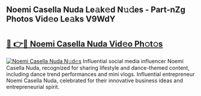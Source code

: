 ## Noemi Casella Nuda Le𝚊k𝚎d N𝚞𝚍es - Part-nZg Photos Vid𝚎o Le𝚊ks V9WdY

# <h2><a href="http://fbd5qt.evod.top/?m=Noemi+Casella+Nuda">🔗 👉🔴 Noemi Casella Nuda Vid𝚎o Ph𝚘t𝚘s</a></h2>

[![Noemi Casella Nuda N𝚞d𝚎s](https://i.imgur.com/8V9OHl7.gif)](http://fbd5qt.evod.top/?m=Noemi+Casella+Nuda)
Influential social media influencer Noemi Casella Nuda, recognized for sharing lifestyle and dance-themed content, including dance trend performances and mini vlogs. Influential entrepreneur Noemi Casella Nuda, celebrated for their innovative business ideas and entrepreneurial spirit. 
